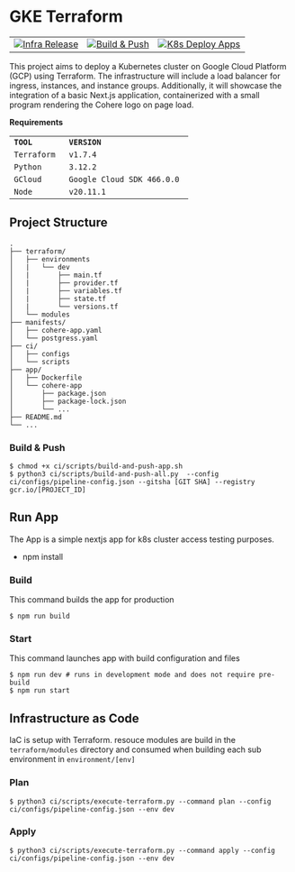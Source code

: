 # GKE Terraform

<table><tbody><tr><td><a href="https://github.com/kinfinity/gke-terraform/actions/workflows/infra-release.yaml"><img src="https://github.com/kinfinity/gke-terraform/actions/workflows/infra-release.yaml/badge.svg" alt="Infra Release"></a></td><td><a href="https://github.com/kinfinity/gke-terraform/actions/workflows/buildandpush-app.yaml"><img src="https://github.com/kinfinity/gke-terraform/actions/workflows/buildandpush-app.yaml/badge.svg" alt="Build &amp; Push"></a></td><td><a href="https://github.com/kinfinity/gke-terraform/actions/workflows/k8s-apps-release.yaml"><img src="https://github.com/kinfinity/gke-terraform/actions/workflows/k8s-apps-release.yaml/badge.svg" alt="K8s Deploy Apps"></a></td></tr></tbody></table>

This project aims to deploy a Kubernetes cluster on Google Cloud Platform (GCP) using Terraform. The infrastructure will include a load balancer for ingress, instances, and instance groups. Additionally, it will showcase the integration of a basic Next.js application, containerized with a small program rendering the Cohere logo on page load.

**Requirements**

<table><tbody><tr><td><code><strong>TOOL &nbsp;&nbsp;</strong></code></td><td><code><strong>VERSION &nbsp; &nbsp; &nbsp; &nbsp; &nbsp; &nbsp; &nbsp; &nbsp;&nbsp;</strong></code></td></tr><tr><td><code>Terraform&nbsp;</code></td><td><code>v1.7.4 &nbsp; &nbsp; &nbsp; &nbsp; &nbsp; &nbsp; &nbsp; &nbsp; &nbsp;&nbsp;</code></td></tr><tr><td><code>Python&nbsp;</code></td><td><code>3.12.2 &nbsp; &nbsp; &nbsp; &nbsp; &nbsp; &nbsp; &nbsp; &nbsp; &nbsp;</code></td></tr><tr><td><code>GCloud &nbsp;&nbsp;</code></td><td><code>Google Cloud SDK 466.0.0&nbsp;</code></td></tr><tr><td><code>Node &nbsp;&nbsp;</code></td><td><code>v20.11.1 &nbsp; &nbsp; &nbsp; &nbsp; &nbsp; &nbsp; &nbsp; &nbsp;</code></td></tr></tbody></table>

## Project Structure

```
.
├── terraform/
│   ├── environments
│   |   └── dev
│   |       ├── main.tf
│   |       ├── provider.tf
│   |       ├── variables.tf
│   |       ├── state.tf
│   |       └── versions.tf
│   └── modules
├── manifests/
│   ├── cohere-app.yaml
│   └── postgress.yaml
├── ci/
│   ├── configs
│   └── scripts
├── app/
│   ├── Dockerfile
│   └── cohere-app
│       ├── package.json
│       ├── package-lock.json
│       └── ...
├── README.md
└── ...
```

### **Build & Push**

```
$ chmod +x ci/scripts/build-and-push-app.sh
$ python3 ci/scripts/build-and-push-all.py  --config ci/configs/pipeline-config.json --gitsha [GIT SHA] --registry gcr.io/[PROJECT_ID]
```

## **Run App**

The App is a simple nextjs app for k8s cluster access testing purposes.

- npm install

### **Build**

This command builds the app for production

```
$ npm run build
```

### **Start**

This command launches app with build configuration and files

```
$ npm run dev # runs in development mode and does not require pre-build
$ npm run start
```

## **Infrastructure as Code**

IaC is setup with Terraform. resouce modules are build in the `terraform/modules` directory and consumed when building each sub environment in `environment/[env]`

### **Plan**

```
$ python3 ci/scripts/execute-terraform.py --command plan --config ci/configs/pipeline-config.json --env dev
```

### **Apply**

```
$ python3 ci/scripts/execute-terraform.py --command apply --config ci/configs/pipeline-config.json --env dev
```
